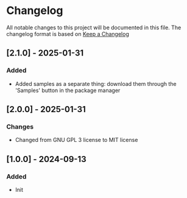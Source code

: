 # Changelog

All notable changes to this project will be documented in this file.
The changelog format is based on [Keep a Changelog](https://keepachangelog.com/en/1.0.0/)

## [2.1.0] - 2025-01-31
### Added
- Added samples as a separate thing: download them through the 'Samples' button in the package manager


## [2.0.0] - 2025-01-31
### Changes
- Changed from GNU GPL 3 license to MIT license


## [1.0.0] - 2024-09-13
### Added
- Init